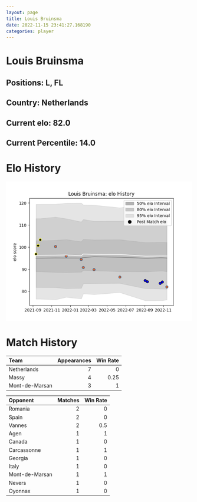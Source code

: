 ```yaml
---  
layout: page  
title: Louis Bruinsma  
date: 2022-11-15 23:41:27.168190  
categories: player  
---
```

# Louis Bruinsma

## Positions: L, FL

## Country: Netherlands

## Current elo: 82.0

## Current Percentile: 14.0

# Elo History


![elo history](history_LouisBruinsma.png)
# Match History


| Team           |   Appearances |   Win Rate |
|:---------------|--------------:|-----------:|
| Netherlands    |             7 |       0    |
| Massy          |             4 |       0.25 |
| Mont-de-Marsan |             3 |       1    |

| Opponent       |   Matches |   Win Rate |
|:---------------|----------:|-----------:|
| Romania        |         2 |        0   |
| Spain          |         2 |        0   |
| Vannes         |         2 |        0.5 |
| Agen           |         1 |        1   |
| Canada         |         1 |        0   |
| Carcassonne    |         1 |        1   |
| Georgia        |         1 |        0   |
| Italy          |         1 |        0   |
| Mont-de-Marsan |         1 |        1   |
| Nevers         |         1 |        0   |
| Oyonnax        |         1 |        0   |